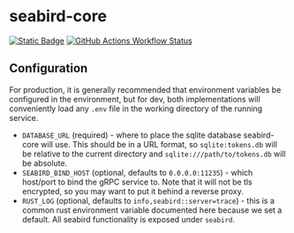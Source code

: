 # seabird-core

[![Static Badge](https://img.shields.io/badge/repository-blue?logo=git&label=%20&labelColor=grey&color=blue)](https://github.com/seabird-chat/seabird-core)
[![GitHub Actions Workflow Status](https://img.shields.io/github/actions/workflow/status/seabird-chat/seabird-core/docker-publish.yml)](https://github.com/seabird-chat/seabird-core/actions/workflows/docker-publish.yml)

## Configuration

For production, it is generally recommended that environment variables be
configured in the environment, but for dev, both implementations will
conveniently load any `.env` file in the working directory of the running
service.

- `DATABASE_URL` (required) - where to place the sqlite database seabird-core
  will use. This should be in a URL format, so `sqlite:tokens.db` will be
  relative to the current directory and `sqlite:///path/to/tokens.db` will be
  absolute.
- `SEABIRD_BIND_HOST` (optional, defaults to `0.0.0.0:11235`) - which host/port
  to bind the gRPC service to. Note that it will not be tls encrypted, so you
  may want to put it behind a reverse proxy.
- `RUST_LOG` (optional, defaults to `info,seabird::server=trace`) - this is a
  common rust environment variable documented here because we set a default. All
  seabird functionality is exposed under `seabird`.
